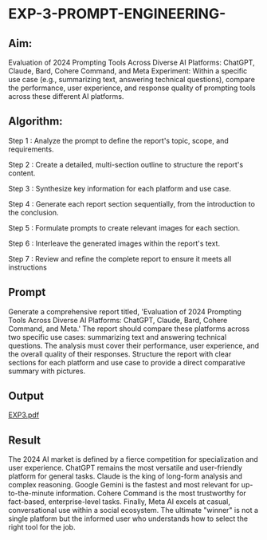# EXP-3-PROMPT-ENGINEERING-

## Aim: 
Evaluation of 2024 Prompting Tools Across Diverse AI Platforms: 
ChatGPT, Claude, Bard, Cohere Command, and Meta
Experiment:
Within a specific use case (e.g., summarizing text, answering technical questions), compare the performance, user experience, and response quality of prompting tools across these different AI platforms.

## Algorithm:

Step 1 : Analyze the prompt to define the report's topic, scope, and requirements.

Step 2 : Create a detailed, multi-section outline to structure the report's content.

Step 3 : Synthesize key information for each platform and use case.

Step 4 : Generate each report section sequentially, from the introduction to the conclusion.

Step 5 : Formulate prompts to create relevant images for each section.

Step 6 : Interleave the generated images within the report's text.

Step 7 : Review and refine the complete report to ensure it meets all instructions

## Prompt

Generate a comprehensive report titled, 'Evaluation of 2024 Prompting Tools Across Diverse AI Platforms: ChatGPT, Claude, Bard, Cohere Command, and Meta.' The report should compare these platforms across two specific use cases: summarizing text and answering technical questions. The analysis must cover their performance, user experience, and the overall quality of their responses. Structure the report with clear sections for each platform and use case to provide a direct comparative summary with pictures.

## Output

[EXP3.pdf](https://github.com/user-attachments/files/22120092/EXP3.pdf)

## Result
  The 2024 AI market is defined by a fierce competition for specialization and user experience. ChatGPT remains the most versatile and user-friendly platform for general tasks. Claude is the king of long-form analysis and complex reasoning. Google Gemini is the fastest and most relevant for up-to-the-minute information. Cohere Command is the most trustworthy for fact-based, enterprise-level tasks. Finally, Meta AI excels at casual, conversational use within a social ecosystem. The ultimate "winner" is not a single platform but the informed user who understands how to select the right tool for the job.
